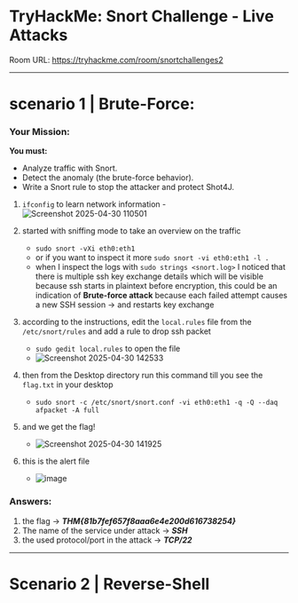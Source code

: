 # TryHackMe: Snort Challenge - Live Attacks

Room URL: https://tryhackme.com/room/snortchallenges2

---
# scenario 1 | Brute-Force:

### Your Mission:
**You must:**
- Analyze traffic with Snort.
- Detect the anomaly (the brute-force behavior).
- Write a Snort rule to stop the attacker and protect Shot4J.


1. `ifconfig` to learn network information
   -![Screenshot 2025-04-30 110501](https://github.com/user-attachments/assets/03d0cb09-1514-4343-8552-74b9374e345c)
  

2. started with sniffing mode to take an overview on the traffic  
    - `sudo snort -vXi eth0:eth1`
    - or if you want to inspect it more `sudo snort -vi eth0:eth1 -l .`
    - when I inspect the logs with `sudo strings <snort.log>` I noticed that there is multiple ssh key exchange details which will be visible because ssh starts in plaintext before encryption, this could be an indication of **Brute-force attack** because each failed attempt causes a new SSH session -> and restarts key exchange
3. according to the instructions, edit the `local.rules` file from the `/etc/snort/rules` and add a rule to drop ssh packet
   - `sudo gedit local.rules` to open the file
   - ![Screenshot 2025-04-30 142533](https://github.com/user-attachments/assets/94bb16a8-0d1d-415b-94dc-bb6ec2ea01d4)

4. then from the Desktop directory run this command till you see the `flag.txt` in your desktop
    - `sudo snort -c /etc/snort/snort.conf -vi eth0:eth1 -q -Q --daq afpacket -A full`
    
5. and we get the flag!
   - ![Screenshot 2025-04-30 141925](https://github.com/user-attachments/assets/dba98a7a-bece-4199-9607-287b85c714cf)

6. this is the alert file
   - ![image](https://github.com/user-attachments/assets/9c2caf3a-123c-4d08-a6a6-befdba93af14)

### Answers:

1. the flag -> ***THM{81b7fef657f8aaa6e4e200d616738254}***
2. The name of the service under attack -> ***SSH***
3. the used protocol/port in the attack -> ***TCP/22***


--- 
# Scenario 2 | Reverse-Shell
